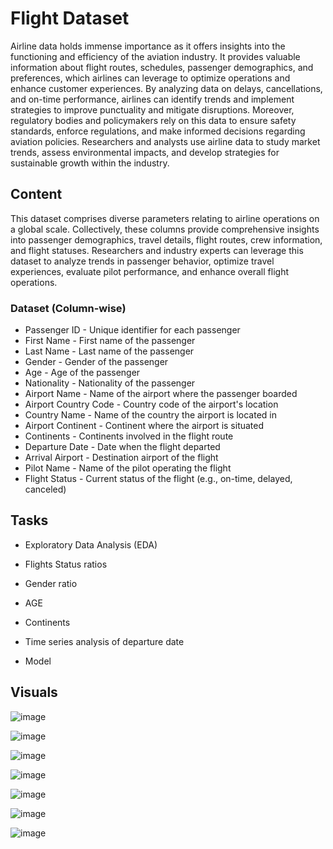 # Flight Dataset

Airline data holds immense importance as it offers insights into the functioning and efficiency of the aviation industry. It provides valuable information about flight routes, schedules, passenger demographics, and preferences, which airlines can leverage to optimize operations and enhance customer experiences. By analyzing data on delays, cancellations, and on-time performance, airlines can identify trends and implement strategies to improve punctuality and mitigate disruptions. Moreover, regulatory bodies and policymakers rely on this data to ensure safety standards, enforce regulations, and make informed decisions regarding aviation policies. Researchers and analysts use airline data to study market trends, assess environmental impacts, and develop strategies for sustainable growth within the industry. 

## Content
This dataset comprises diverse parameters relating to airline operations on a global scale. Collectively, these columns provide comprehensive insights into passenger demographics, travel details, flight routes, crew information, and flight statuses. Researchers and industry experts can leverage this dataset to analyze trends in passenger behavior, optimize travel experiences, evaluate pilot performance, and enhance overall flight operations.

### Dataset  (Column-wise)
- Passenger ID - Unique identifier for each passenger
- First Name - First name of the passenger
- Last Name - Last name of the passenger
- Gender - Gender of the passenger
- Age - Age of the passenger
- Nationality - Nationality of the passenger
- Airport Name - Name of the airport where the passenger boarded
- Airport Country Code - Country code of the airport's location
- Country Name - Name of the country the airport is located in
- Airport Continent - Continent where the airport is situated
- Continents - Continents involved in the flight route
- Departure Date - Date when the flight departed
- Arrival Airport - Destination airport of the flight
- Pilot Name - Name of the pilot operating the flight
- Flight Status - Current status of the flight (e.g., on-time, delayed, canceled)


## Tasks

- Exploratory Data Analysis (EDA)
- Flights Status ratios
- Gender ratio
- AGE
- Continents
- Time series analysis of departure date

- Model 


## Visuals


![image](https://github.com/MuyiwaNau/Flight-EDA/assets/34709932/d14beb7e-19bc-44e7-8c92-e32f461fa720)

![image](https://github.com/MuyiwaNau/Flight-EDA/assets/34709932/ec202182-25fe-4692-b93d-5269451700aa)

![image](https://github.com/MuyiwaNau/Flight-EDA/assets/34709932/247af9c1-0a46-41ea-b647-288108db9306)

![image](https://github.com/MuyiwaNau/Flight-EDA/assets/34709932/d73ae27e-d230-4a10-9b2f-9380aab74528)

![image](https://github.com/MuyiwaNau/Flight-EDA/assets/34709932/b05910b1-2510-4ecb-8994-72cc4b665cb6)

![image](https://github.com/MuyiwaNau/Flight-EDA/assets/34709932/96e329b6-012c-46b8-b4c8-94982021df9b)


![image](https://github.com/MuyiwaNau/Flight-EDA/assets/34709932/a7dfa8ad-336c-4aef-9199-b72a78dca656)
